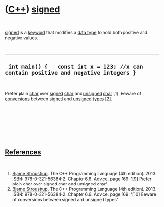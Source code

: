 
 

 

 

 

 

([C++](Cpp.md)) [signed](CppSigned.md)
========================================

 

[signed](CppSigned.md) is a [keyword](CppKeyword.md) that modifies a
[data type](CppDataType.md) to hold both positive and negative values.

 

  ---------------------------------------------------------------------------------------
  ` int main() {   const int x = 123; //x can contain positive and negative integers }`
  ---------------------------------------------------------------------------------------

 

Prefer plain [char](CppChar.md) over [signed](CppSigned.md)
[char](CppChar.md) and [unsigned](CppUnsigned.md) [char](CppChar.md)
\[1\]. Beware of [conversions](CppConvert.md) between
[signed](CppSigned.md) and [unsigned](CppUnsigned.md)
[types](CppDataType.md) \[2\].

 

 

 

 

[References](CppReferences.md)
-------------------------------

 

1.  [Bjarne Stroustrup](CppBjarneStroustrup.md). The C++ Programming
    Language (4th edition). 2013. ISBN: 978-0-321-56384-2. Chapter 6.6.
    Advice. page 169: '\[9\] Prefer plain char over signed char and
    unsigned char'
2.  [Bjarne Stroustrup](CppBjarneStroustrup.md). The C++ Programming
    Language (4th edition). 2013. ISBN: 978-0-321-56384-2. Chapter 6.6.
    Advice. page 169: '\[10\] Beware of conversions between signed and
    unsigned types'

 

 

 

 

 

 


